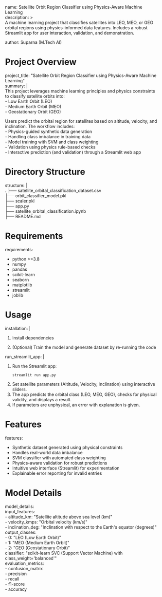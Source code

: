 name: Satellite Orbit Region Classifier using Physics-Aware Machine Learning    
description: >    
  A machine learning project that classifies satellites into LEO, MEO, or GEO orbital regions using physics-informed data features. Includes a robust Streamlit app for user interaction, validation, and demonstration.    
    
author: Suparna (M.Tech AI)    

 
   
# Project Overview    
   
project_title: "Satellite Orbit Region Classifier using Physics-Aware Machine Learning"        
summary: |       
  This project leverages machine learning principles and physics constraints to classify satellite orbits into:    
    - Low Earth Orbit (LEO)    
    - Medium Earth Orbit (MEO)    
    - Geostationary Orbit (GEO)    

  Users predict the orbital region for satellites based on altitude, velocity, and inclination. The workflow includes:    
    - Physics-guided synthetic data generation   
    - Handling class imbalance in training data    
    - Model training with SVM and class weighting    
    - Validation using physics rule-based checks    
    - Interactive prediction (and validation) through a Streamlit web app    
      
# Directory Structure    
   
structure: |    
  .
  ├── satellite_orbital_classification_dataset.csv    
  ├── orbit_classifier_model.pkl    
  ├── scaler.pkl    
  ├── app.py    
  ├── satellite_orbital_classification.ipynb    
  ├── README.md    
 

    
# Requirements    
   
requirements:    
  - python >=3.8    
  - numpy   
  - pandas    
  - scikit-learn     
  - seaborn       
  - matplotlib    
  - streamlit    
  - joblib    

      
# Usage    
   
installation: |     
  
  1. Install dependencies    

  2. (Optional) Train the model and generate dataset by re-running the code    
 
run_streamlit_app: |    
  1. Run the Streamlit app:   
     ```    
     streamlit run app.py    
     ```    
  2. Set satellite parameters (Altitude, Velocity, Inclination) using interactive sliders.    
  3. The app predicts the orbital class (LEO, MEO, GEO), checks for physical validity, and displays a result.    
  4. If parameters are unphysical, an error with explanation is given.    

 
# Features    
   
features:   
  - Synthetic dataset generated using physical constraints    
  - Handles real-world data imbalance    
  - SVM classifier with automated class weighting    
  - Physics-aware validation for robust predictions    
  - Intuitive web interface (Streamlit) for experimentation    
  - Explainable error reporting for invalid entries   
 
   
# Model Details    
   
model_details:    
  input_features:    
    - altitude_km: "Satellite altitude above sea level (km)"     
    - velocity_kmps: "Orbital velocity (km/s)"    
    - inclination_deg: "Inclination with respect to the Earth's equator (degrees)"    
  output_classes:    
    - 0: "LEO (Low Earth Orbit)"     
    - 1: "MEO (Medium Earth Orbit)"    
    - 2: "GEO (Geostationary Orbit)"    
  classifier: "scikit-learn SVC (Support Vector Machine) with class_weight='balanced'"    
  evaluation_metrics:    
    - confusion_matrix    
    - precision    
    - recall    
    - f1-score    
    - accuracy    

